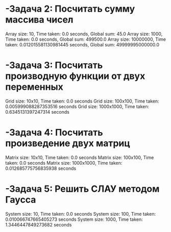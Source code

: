 # -Задача 2: Посчитать сумму массива чисел
Array size: 10, Time taken: 0.0 seconds, Global sum: 45.0
Array size: 1000, Time taken: 0.0 seconds, Global sum: 499500.0
Array size: 10000000, Time taken: 0.012015581130981445 seconds, Global sum: 49999995000000.0
# -Задача 3: Посчитать производную функции от двух переменных
Grid size: 10x10, Time taken: 0.0 seconds
Grid size: 100x100, Time taken: 0.005999088287353516 seconds
Grid size: 1000x1000, Time taken: 0.6345131397247314 seconds
# -Задача 4: Посчитать произведение двух матриц
Matrix size: 10x10, Time taken: 0.0 seconds
Matrix size: 100x100, Time taken: 0.0 seconds
Matrix size: 1000x1000, Time taken: 0.012685775756835938 seconds
# -Задача 5: Решить СЛАУ методом Гаусса
System size: 10, Time taken: 0.0 seconds
System size: 100, Time taken: 0.010066747665405273 seconds
System size: 1000, Time taken: 1.3446447849273682 seconds
